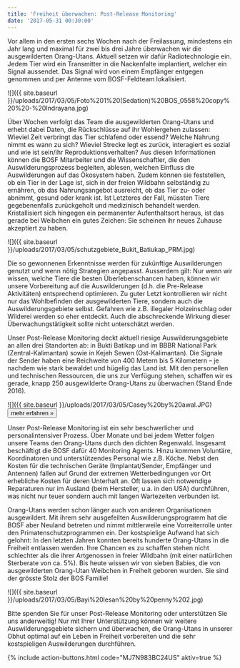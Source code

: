 ```yaml
---
title: 'Freiheit überwachen: Post-Release Monitoring'
date: '2017-05-31 00:30:00'
---
```

Vor allem in den ersten sechs Wochen nach der Freilassung, mindestens ein Jahr lang und maximal für zwei bis drei Jahre überwachen wir die ausgewilderten Orang-Utans. Aktuell setzen wir dafür Radiotechnologie ein. Jedem Tier wird ein Transmitter in die Nackenfalte implantiert, welcher ein Signal aussendet. Das Signal wird von einem Empfänger entgegen genommen und per Antenne vom BOSF-Feldteam lokalisiert.

![]({{ site.baseurl }}/uploads/2017/03/05/Foto%201%20(Sedation)%20BOS_0558%20copy%20%20-%20Indrayana.jpg)

Über Wochen verfolgt das Team die ausgewilderten Orang-Utans und erhebt dabei Daten, die Rückschlüsse auf ihr Wohlergehen zulassen: Wieviel Zeit verbringt das Tier schlafend oder essend? Welche Nahrung nimmt es wann zu sich? Wieviel Strecke legt es zurück, interagiert es sozial und wie ist sein/ihr Reproduktionsverhalten? Aus diesen Informationen können die BOSF Mitarbeiter und die Wissenschaftler, die den Auswilderungsprozess begleiten, ablesen, welchen Einfluss die Auswilderungen auf das Ökosystem haben. Zudem können sie feststellen, ob ein Tier in der Lage ist, sich in der freien Wildbahn selbständig zu ernähren, ob das Nahrungsangebot ausreicht, ob das Tier zu- oder abnimmt, gesund oder krank ist. Ist Letzteres der Fall, müssten Tiere gegebenenfalls zurückgeholt und medizinisch behandelt werden. Kristallisiert sich hingegen ein permanenter Aufenthaltsort heraus, ist das gerade bei Weibchen ein gutes Zeichen: Sie scheinen ihr neues Zuhause akzeptiert zu haben.

![]({{ site.baseurl }}/uploads/2017/03/05/schutzgebiete_Bukit_Batiukap_PRM.jpg)

Die so gewonnenen Erkenntnisse werden für zukünftige Auswilderungen genutzt und wenn nötig Strategien angepasst. Ausserdem gilt: Nur wenn wir wissen, welche Tiere die besten Überlebenschancen haben, können wir unsere Vorbereitung auf die Auswilderungen (d.h. die Pre-Release Aktivitäten) entsprechend optimieren. Zu guter Letzt kontrollieren wir nicht nur das Wohlbefinden der ausgewilderten Tiere, sondern auch die Auswilderungsgebiete selbst. Gefahren wie z.B. illegaler Holzeinschlag oder Wilderei werden so eher entdeckt. Auch die abschreckende Wirkung dieser Überwachungstätigkeit sollte nicht unterschätzt werden.

Unser Post-Release Monitoring deckt aktuell riesige Auswilderungsgebiete an allen drei Standorten ab: in Bukti Batikap und im BBBR National Park (Zentral-Kalimantan) sowie in Kejeh Sewen (Ost-Kalimantan). Die Signale der Sender haben eine Reichweite von 400 Metern bis 5 Kilometern – je nachdem wie stark bewaldet und hügelig das Land ist. Mit den personellen und technischen Ressourcen, die uns zur Verfügung stehen, schaffen wir es gerade, knapp 250 ausgewilderte Orang-Utans zu überwachen (Stand Ende 2016).

![]({{ site.baseurl }}/uploads/2017/03/05/Casey%20by%20awal.JPG) [<button class="bos-button large info float-right space-left" id="technische">mehr erfahren »</button>](technische-details.html) 

Unser Post-Release Monitoring ist ein sehr beschwerlicher und personalintensiver Prozess. Über Monate und bei jedem Wetter folgen unsere Teams den Orang-Utans durch den dichten Regenwald. Insgesamt beschäftigt die BOSF dafür 40 Monitoring Agents. Hinzu kommen Voluntäre, Koordinatoren und unterstützendes Personal wie z.B. Köche. Nebst den Kosten für die technischen Geräte (Implantat/Sender, Empfänger und Antennen) fallen auf Grund der extremen Wetterbedingungen vor Ort erhebliche Kosten für deren Unterhalt an. Oft lassen sich notwendige Reparaturen nur im Ausland (beim Hersteller, u.a. in den USA) durchführen, was nicht nur teuer sondern auch mit langen Wartezeiten verbunden ist.

Orang-Utans werden schon länger auch von anderen Organisationen ausgewildert. Mit ihrem sehr ausgefeilten Auswilderungsprogramm hat die BOSF aber Neuland betreten und nimmt mittlerweile eine Vorreiterrolle unter den Primatenschutzprogrammen ein. Der kostspielige Aufwand hat sich gelohnt: In den letzten Jahren konnten bereits hunderte Orang-Utans in die Freiheit entlassen werden. Ihre Chancen es zu schaffen stehen nicht schlechter als die ihrer Artgenossen in freier Wildbahn (mit einer natürlichen Sterberate von ca. 5%). Bis heute wissen wir von sieben Babies, die von ausgewilderten Orang-Utan Weibchen in Freiheit geboren wurden. Sie sind der grösste Stolz der BOS Familie!

![]({{ site.baseurl }}/uploads/2017/03/05/Bayi%20lesan%20by%20penny%202.jpg)

Bitte spenden Sie für unser Post-Release Monitoring oder unterstützen Sie uns anderweitig! Nur mit Ihrer Unterstützung können wir weitere Auswilderungsgebiete sichern und überwachen, die Orang-Utans in unserer Obhut optimal auf ein Leben in Freiheit vorbereiten und die sehr kostspieligen Auswilderungen durchführen.

{% include action-buttons.html code="MJ7N983BC24US" aktiv=true %}
